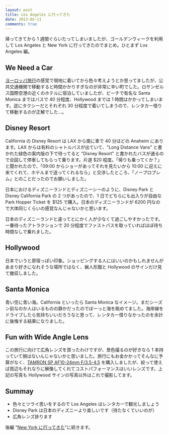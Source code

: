 ```yaml
---
layout: post
title: Los Angeles に行ってきた
date: 2013-05-11
comments: true
---
```


帰ってきてから 1 週間ぐらいたってしまいましたが、ゴールデンウィークを利用して Los Angeles と New York に行ってきたのでまとめ。ひとまず Los Angeles 編。

## We Need a Car

[ヨーロッパ旅行](/2012/03/24/28199464257/)の感覚で現地に着いてから色々考えようとか思ってましたが、公共交通機関で移動すると時間かかりすぎなのが非常に辛い町でした。ロサンゼルス国際空港の近くのホテルに宿泊していましたが、ビーチで有名な Santa Monica まではバスで 40 分程度、Hollywood までは 1 時間はかかってしまいます。逆にタクシーだとそれぞれ 30 分程度で着いてしまうので、レンタカー借りて移動するのが正解でした...。

## Disney Resort

California の Disney Resort は LAX から南に車で 40 分ほどの Anaheim にあります。LAX からは有料のシャトルバスが出ていて、"Long Distance Vans" と書かれた緑色の案内版の下で待ってると "Disney Resort" と書かれたバスが通るので合図して停車してもらって乗ります。片道 $20 程度。「帰りも乗ってくか？」と聞かれたので、「09:00 からショーがあってそれを見たいから 10:00 に迎えに来てくれて、ホテルまで送ってくれるなら」と交渉したところ、「ノープロブレム」とのことだったのでお願いしました。

日本におけるディズニーランドとディズニーシーのように、Disney Park と Disney California Park の 2 つがあったので、1 日でどちらにも出入りが自由な Park Hopper Ticket を $125 で購入。日本のディズニーランドが 6200 円なので大体同じくらいの感覚なんじゃないかと思います。

日本のディズニーランドと違ってとにかく人が少なくて過ごしやすかったです。一番待ったアトラクションで 20 分程度でファストパスを取っていればほぼ待ち時間なしで乗れました。

## Hollywood

日本でいうと原宿っぽい印象。ショッピングする人にはいいのかもしれませんがあまり好きになれそうな場所ではなく、蝋人形館と Hollywood のサインだけ見て撤収しました。

## Santa Monica

青い空に青い海。California といったら Santa Monica なイメージ。まだシーズン前なのか人はいるものの静かだったのでぼーっと海を眺めてました。海岸線をドライブしたら気持ちいいだろうなと思って、レンタカー借りなかったのを余計に後悔する結果になりました。

## Fun with Wide Angle Lens

この旅行に向けて広角レンズを買ったわけですが、景色撮るのが好きなら 1 本持っていて損はないんじゃないかと思いました。旅行にもお金かかってそんなに予算がなく、[TAMRON SP AF10-24mm F/3.5-4.5](http://www.amazon.co.jp/exec/obidos/ASIN/B001FB6PJI/takus-22/ref=nosim) を購入しましたが、絞って使えば周辺もそれなりに解像してくれてコストパフォーマンスはいいレンズです。上記の写真も Hollywood サインの写真以外はこれで撮影してます。

## Summay

* 色々とツライ思いをするので Los Angeles はレンタカーで観光しましょう
* Disney Park は日本のディズニーより楽しいです（待たなくていいのが）
* 広角レンズ捗ります

後編 "[New York に行ってきた](/2013/05/12/travel-to-new-york/)"に続きます。
